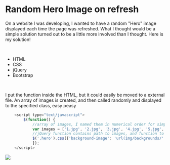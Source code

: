 <h1>Random Hero Image on refresh</h1>

<p>On a website I was developing, I wanted to have a random "Hero" image displayed each time the page was refreshed. What I thought would be a simple solution turned out to be a little more involved than I thought. Here is my solution! </p>

<br>

<ul>
<li>HTML</li>
<li>CSS</li>
<li>jQuery</li>
<li>Bootstrap</li>
</ul>

<br>

<p>I put the function inside the HTML, but it could easily be moved to a external file. An array of images is created, and then called randomly and displayed to the specified class, easy peasy<p>

```js
    <script type="text/javascript">
        $(function() {
            //array of images, I named them in numerical order for simplicty
            var images = ['1.jpg', '2.jpg', '3.jpg', '4.jpg', '5.jpg', '6.jpg', '7.jpg', '8.jpg'];
            //jQuery function contains path to images, and function to call a random image.
            $('.hero').css({'background-image': 'url(img/backgrounds/' + images[Math.floor(Math.random() * images.length)] + ')'});
            });
    </script>
```

<img src="/img/readme/random.gif">